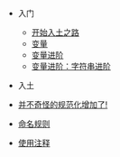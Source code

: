 - 入门

  - [开始入土之路](start.md)
  - [变量](variable.md)
  - [变量进阶](variable2.md)
  - [变量进阶：字符串进阶](variable3.md)

- 入土

 - [并不奇怪的规范化增加了!](Annotation-rules-start.md)
 - [命名规则](Annotation-rules-1.md)
 - [使用注释](Annotation-rules-2.md)